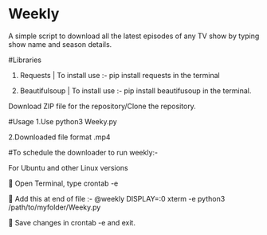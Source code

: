 # Weekly
A simple script to download all the latest episodes of any  TV show by typing show name and season details.

#Libraries

1.	Requests | To install use :- pip install requests in the terminal

2.	Beautifulsoup | To install use :- pip install beautifusoup in the terminal.

Download ZIP file for the repository/Clone the repository.

#Usage
1.Use python3 Weeky.py

2.Downloaded file format .mp4

#To schedule the downloader to run weekly:-

For Ubuntu and other Linux versions

	Open Terminal, type crontab -e

	Add this at end of file :- @weekly DISPLAY=:0 xterm -e python3 /path/to/myfolder/Weeky.py

	Save changes in crontab -e and exit.






